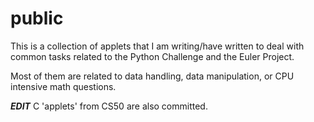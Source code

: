 # public
This is a collection of applets that I am writing/have written to deal with
common tasks related to the Python Challenge and the Euler Project.

Most of them are related to data handling, data manipulation, or CPU 
intensive math questions.

***EDIT***
C 'applets' from CS50 are also committed.
